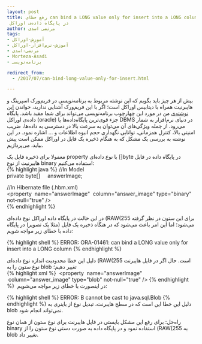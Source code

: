 ```yaml
---
layout: post
title: رفع خطای can bind a LONG value only for insert into a LONG column
 در پایگاه داده‌ی اوراکل
author: مرتضی اسدی
tags:
- آموزش-اوراکل
- آموزش-نرم‌افزار-اوراکل
- مرتضی-اسدی
- Morteza-Asadi
- برنامه‌نویسی

redirect_from: 
  - /2017/07/can-bind-long-value-only-for-insert.html

---
```


بیش از هر چیز باید بگویم که این نوشته مربوط به برنامه‌نویسی در فریم‌ورک اسپرینگ و هایبرنیت همراه با دیتابیس اوراکل است؛ اگر با این فریم‌ورک آشنایی ندارید، خواندن [این نوشته‌ی](http://asadiweb.ir/%d9%81%d8%b1%db%8c%d9%85-%d9%88%d8%b1%da%a9-%d8%a7%d8%b3%d9%be%d8%b1%db%8c%d9%86%da%af-spring-framework-%da%86%db%8c%d8%b3%d8%aa%d8%9f/) من در مورد این چهارچوب برنامه‌نویسی می‌تواند برای شما مفید باشد. پایگاه داده‌ی اوراکل (oracle) جزء قوی‌ترین پایگاه‌داده‌ها یا DBMS در دنیای نرم‌افزار به شمار می‌رود. از جمله ویژگی‌های آن می‌توان به سرعت بالا در دسترسی به داده‌ها، ضریب امنیتی بالا، کنترل همزمانی، توانایی نگهداری حجم انبوه اطلاعات و ... اشاره نمود. در این نوشته به بررسی یک مشکل که به هنگام ذخیره یک فایل در اوراکل ممکن است پیش بیاید، می‌پردازیم.

  
معمولا برای ذخیره فایل یک property با نوع داده‌ای \[\]byte در پایگاه داده در فایل هایبرنیت از نوع binary استفاده می‌کنیم:  
{% highlight java %}
//In Model  
private byte[]     answerImage;  
  
//In Hibernate file (.hbm.xml)  
<property  name="answerImage"  column="answer_image" type="binary" not-null="true" />  
{% endhighlight %}

  
در این حالت در پایگاه داده اوراکل نوع داده‌ای (RAW(255 برای این ستون در نظر گرفته می‌شود؛ اما این امر باعث می‌شود که در هنگاه ذخیره یک فایل (مثلا یک تصویر) در پایگاه داده با خطای زیر مواجه شویم:  

{% highlight shell %}
ERROR: ORA-01461: can bind a LONG value only for insert into a LONG column
{% endhighlight %}

دلیل این خطا محدودیت اندازه نوع داده‌ای (RAW(255 است. حال اگر در فایل هایبرنت نوع ستون را به blob تغییر دهیم؛  
{% highlight xml %}
 <property  name="answerImage"  column="answer_image" type="blob" not-null="true" />
{% endhighlight %}
 در اینصورت با خطای زیر مواجه می‌شویم:  

{% highlight shell %}
ERROR: B cannot be cast to java.sql.Blob
{% endhighlight %}
دلیل این خطا این است که در سطح هایبرنت، تبدیل نوع از باینری به blob نمی‌تواند انجام شود.  
  
راه‌حل: برای رفع این مشکل بایستی در فایل هایبرنت برای نوع ستون از همان نوع binary استفاده نمود و در پایگاه داده به صورت دستی نوع ستون را از (RAW(255 به blob تغییر داد.